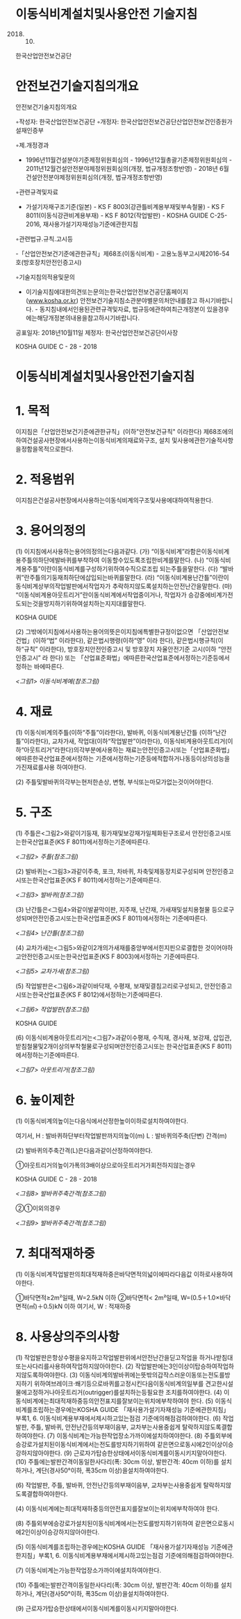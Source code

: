 # 이동식비계설치및사용안전 기술지침

2018. 10.

한국산업안전보건공단

# 안전보건기술지침의개요

안전보건기술지침의개요

◦작성자: 한국산업안전보건공단 ◦개정자: 한국산업안전보건공단산업안전보건인증원가설재인증부

◦제․개정경과

- 1996년11월건설분야기준제정위원회심의 - 1996년12월총괄기준제정위원회심의 - 2011년12월건설안전분야제정위원회심의(개정, 법규개정조항반영) - 2018년 6월건설안전분야제정위원회심의(개정, 법규개정조항반영)

◦관련규격및자료

- 가설기자재구조기준(일본) - KS F 8003(강관틀비계용부재및부속철물) - KS F 8011(이동식강관비계용부재) - KS F 8012(작업발판) - KOSHA GUIDE C-25-2016, 재사용가설기자재성능기준에관한지침

◦관련법규․규칙․고시등

-「산업안전보건기준에관한규칙」제68조(이동식비계) - 고용노동부고시제2016-54호(방호장치안전인증고시)

◦기술지침의적용및문의

- 이기술지침에대한의견또는문의는한국산업안전보건공단홈페이지 (www.kosha.or.kr) 안전보건기술지침소관분야별문의처안내를참고 하시기바랍니다. - 동지침내에서인용된관련규격및자료, 법규등에관하여최근개정본이 있을경우에는해당개정본의내용을참고하시기바랍니다.

공표일자: 2018년10월11일 제정자: 한국산업안전보건공단이사장

KOSHA GUIDE C - 28 - 2018

# 이동식비계설치및사용안전기술지침

# 1. 목적

이지침은「산업안전보건기준에관한규칙」(이하"안전보건규칙" 이라한다) 제68조에의하여건설공사현장에서사용하는이동식비계의재료와구조, 설치 및사용에관한기술적사항을정함을목적으로한다.

# 2. 적용범위

이지침은건설공사현장에서사용하는이동식비계의구조및사용에대하여적용한다.

# 3. 용어의정의

(1) 이지침에서사용하는용어의정의는다음과같다. (가) “이동식비계”라함은이동식비계용주틀의하단에발바퀴를부착하여 이동할수있도록조립한비계를말한다. (나) “이동식비계용주틀”이란이동식비계를구성하기위하여수직으로조립 되는주틀을말한다. (다) “발바퀴”란주틀의기둥재최하단에삽입되는바퀴를말한다. (라) “이동식비계용난간틀”이란이동식비계상부의작업발판에서작업자가 추락하지않도록설치하는안전난간을말한다. (마) “이동식비계용아웃트리거”란이동식비계에서작업중이거나, 작업자가 승강중에비계가전도되는것을방지하기위하여설치하는지지대를말한다.

KOSHA GUIDE

(2) 그밖에이지침에서사용하는용어의뜻은이지침에특별한규정이없으면 「산업안전보건법」(이하“법” 이라한다), 같은법시행령(이하“영” 이라 한다), 같은법시행규칙(이하“규칙” 이라한다), 방호장치안전인증고시 및 방호장치 자율안전기준 고시(이하 “안전인증고시” 라 한다) 또는 「산업표준화법」에따른한국산업표준에서정하는기준등에서정하는 바에따른다.

_<그림1> 이동식비계예(참조그림)_

# 4. 재료

(1) 이동식비계의주틀(이하“주틀”이라한다), 발바퀴, 이동식비계용난간틀 (이하“난간틀”이라한다), 교차가새, 작업대(이하“작업발판”이라한다), 이동식비계용아웃트리거(이하“아웃트리거”라한다)의각부분에사용하는 재료는안전인증고시또는「산업표준화법」에따른한국산업표준에서정하는 기준에서정하는기준등에적합하거나동등이상의성능을가진재료를사용 하여야한다.

(2) 주틀및발바퀴의각부는현저한손상, 변형, 부식또는마모가없는것이어야한다.

# 5. 구조

(1) 주틀은<그림2>와같이기둥재, 횡가재및보강재가일체화된구조로서 안전인증고시또는한국산업표준(KS F 8011)에서정하는기준에따른다.

_<그림2> 주틀(참조그림)_

(2) 발바퀴는<그림3>과같이주축, 포크, 차바퀴, 차축및제동장치로구성되며 안전인증고시또는한국산업표준(KS F 8011)에서정하는기준에따른다.

_<그림3> 발바퀴(참조그림)_

(3) 난간틀은<그림4>와같이발끝막이판, 지주재, 난간재, 가새재및설치용철물 등으로구성되며안전인증고시또는한국산업표준(KS F 8011)에서정하는 기준에따른다.

_<그림4> 난간틀(참조그림)_

(4) 교차가새는<그림5>와같이2개의가새재를중앙부에서힌지핀으로결합한 것이어야하고안전인증고시또는한국산업표준(KS F 8003)에서정하는 기준에따른다.

_<그림5> 교차가새(참조그림)_

(5) 작업발판은<그림6>과같이바닥재, 수평재, 보재및결침고리로구성되고, 안전인증고시또는한국산업표준(KS F 8012)에서정하는기준에따른다.

_<그림6> 작업발판(참조그림)_

KOSHA GUIDE

(6) 이동식비계용아웃트리거는<그림7>과같이수평재, 수직재, 경사재, 보강재, 삽입관, 받침철물및2개이상의부착철물로구성되며안전인증고시또는 한국산업표준(KS F 8011)에서정하는기준에따른다.

_<그림7> 아웃트리거(참조그림)_

# 6. 높이제한

(1) 이동식비계의높이는다음식에서산정한높이이하로설치하여야한다.

여기서, H : 발바퀴하단부터작업발판까지의높이(m) L : 발바퀴의주축(단변) 간격(m)

(2) 발바퀴의주축간격(L)은다음과같이산정하여야한다.

①아웃트리거의높이가폭의3배이상으로아웃트리거가회전하지않는경우

KOSHA GUIDE C - 28 - 2018

_<그림8> 발바퀴주축간격(참조그림)_

②①이외의경우

_<그림9> 발바퀴주축간격(참조그림)_

# 7. 최대적재하중

(1) 이동식비계작업발판의최대적재하중은바닥면적의넓이에따라다음값 이하로사용하여야한다.

①바닥면적≥2m²일때, W=2.5kN 이하 ②바닥면적< 2m²일때, W=(0.5＋1.0×바닥면적(㎡)＋0.5)kN 이하 여기서, W : 적재하중

# 8. 사용상의주의사항

(1) 작업발판은항상수평을유지하고작업발판위에서안전난간을딛고작업을 하거나받침대또는사다리를사용하여작업하지않아야한다. (2) 작업발판에는3인이상이탑승하여작업하지않도록하여야한다. (3) 이동식비계의발바퀴에는뜻밖의갑작스러운이동또는전도를방지하기 위하여브레이크·쐐기등으로바퀴를고정시킨다음이동식비계의일부를 견고한시설물에고정하거나아웃트리거(outrigger)를설치하는등필요한 조치를하여야한다. (4) 이동식비계에는최대적재하중등의안전표지를잘보이는위치에부착하여야 한다. (5) 이동식비계를조립하는경우에는KOSHA GUIDE 「재사용가설기자재성능 기준에관한지침」부록1, 6. 이동식비계용부재에서제시하고있는점검 기준에의해점검하여야한다. (6) 작업발판, 주틀, 발바퀴, 안전난간등의부재이음부, 교차부는사용중쉽게 탈락하지않도록결합하여야한다. (7) 이동식비계는가능한작업장소가까이에설치하여야한다. (8) 주틀외부에승강로가설치된이동식비계에서는전도를방지하기위하여 같은면으로동시에2인이상이승강하지않아야한다. (9) 근로자가탑승한상태에서이동식비계를이동시키지말아야한다. (10) 주틀에는발판간격이동일한사다리(폭: 30cm 이상, 발판간격: 40cm 이하)를 설치하거나, 계단(경사50°이하, 폭35cm 이상)을설치하여야한다.

(6) 작업발판, 주틀, 발바퀴, 안전난간등의부재이음부, 교차부는사용중쉽게 탈락하지않도록결합하여야한다.

(4) 이동식비계에는최대적재하중등의안전표지를잘보이는위치에부착하여야 한다.

(8) 주틀외부에승강로가설치된이동식비계에서는전도를방지하기위하여 같은면으로동시에2인이상이승강하지않아야한다.

(5) 이동식비계를조립하는경우에는KOSHA GUIDE 「재사용가설기자재성능 기준에관한지침」부록1, 6. 이동식비계용부재에서제시하고있는점검 기준에의해점검하여야한다.

(7) 이동식비계는가능한작업장소가까이에설치하여야한다.

(10) 주틀에는발판간격이동일한사다리(폭: 30cm 이상, 발판간격: 40cm 이하)를 설치하거나, 계단(경사50°이하, 폭35cm 이상)을설치하여야한다.

(9) 근로자가탑승한상태에서이동식비계를이동시키지말아야한다.